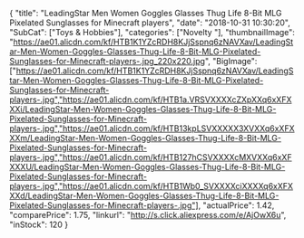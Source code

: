 {
	"title": "LeadingStar Men Women Goggles Glasses Thug Life 8-Bit MLG Pixelated Sunglasses for Minecraft players",
	"date": "2018-10-31 10:30:20",
	"SubCat": ["Toys & Hobbies"],
	"categories": ["Novelty "],
	"thumbnailImage": "https://ae01.alicdn.com/kf/HTB1K1YZcRDH8KJjSspnq6zNAVXav/LeadingStar-Men-Women-Goggles-Glasses-Thug-Life-8-Bit-MLG-Pixelated-Sunglasses-for-Minecraft-players-.jpg_220x220.jpg",
	"BigImage": ["https://ae01.alicdn.com/kf/HTB1K1YZcRDH8KJjSspnq6zNAVXav/LeadingStar-Men-Women-Goggles-Glasses-Thug-Life-8-Bit-MLG-Pixelated-Sunglasses-for-Minecraft-players-.jpg","https://ae01.alicdn.com/kf/HTB1a.VRSVXXXXcZXpXXq6xXFXXXi/LeadingStar-Men-Women-Goggles-Glasses-Thug-Life-8-Bit-MLG-Pixelated-Sunglasses-for-Minecraft-players-.jpg","https://ae01.alicdn.com/kf/HTB13kpLSVXXXXX3XVXXq6xXFXXXm/LeadingStar-Men-Women-Goggles-Glasses-Thug-Life-8-Bit-MLG-Pixelated-Sunglasses-for-Minecraft-players-.jpg","https://ae01.alicdn.com/kf/HTB127hCSVXXXXcMXVXXq6xXFXXXU/LeadingStar-Men-Women-Goggles-Glasses-Thug-Life-8-Bit-MLG-Pixelated-Sunglasses-for-Minecraft-players-.jpg","https://ae01.alicdn.com/kf/HTB1Wb0_SVXXXXciXXXXq6xXFXXXd/LeadingStar-Men-Women-Goggles-Glasses-Thug-Life-8-Bit-MLG-Pixelated-Sunglasses-for-Minecraft-players-.jpg"],
	"actualPrice": 1.42,
	"comparePrice": 1.75,
	"linkurl": "http://s.click.aliexpress.com/e/AjOwX6u",
	"inStock": 120
}
